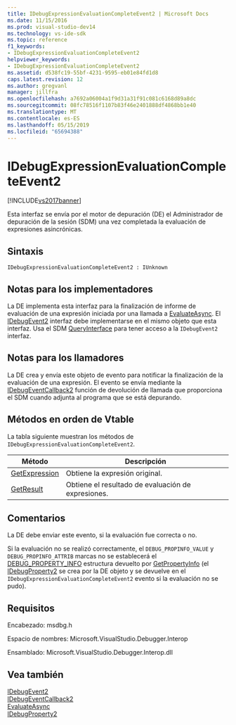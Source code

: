 ```yaml
---
title: IDebugExpressionEvaluationCompleteEvent2 | Microsoft Docs
ms.date: 11/15/2016
ms.prod: visual-studio-dev14
ms.technology: vs-ide-sdk
ms.topic: reference
f1_keywords:
- IDebugExpressionEvaluationCompleteEvent2
helpviewer_keywords:
- IDebugExpressionEvaluationCompleteEvent2
ms.assetid: d538fc19-55bf-4231-9595-eb01e84fd1d8
caps.latest.revision: 12
ms.author: gregvanl
manager: jillfra
ms.openlocfilehash: a7692a06004a1f9d31a31f91c081c6168d89a8dc
ms.sourcegitcommit: 08fc78516f1107b83f46e2401888df4868bb1e40
ms.translationtype: MT
ms.contentlocale: es-ES
ms.lasthandoff: 05/15/2019
ms.locfileid: "65694388"
---
```

# <a name="idebugexpressionevaluationcompleteevent2"></a>IDebugExpressionEvaluationCompleteEvent2
[!INCLUDE[vs2017banner](../../../includes/vs2017banner.md)]

Esta interfaz se envía por el motor de depuración (DE) el Administrador de depuración de la sesión (SDM) una vez completada la evaluación de expresiones asincrónicas.  
  
## <a name="syntax"></a>Sintaxis  
  
```  
IDebugExpressionEvaluationCompleteEvent2 : IUnknown  
```  
  
## <a name="notes-for-implementers"></a>Notas para los implementadores  
 La DE implementa esta interfaz para la finalización de informe de evaluación de una expresión iniciada por una llamada a [EvaluateAsync](../../../extensibility/debugger/reference/idebugexpression2-evaluateasync.md). El [IDebugEvent2](../../../extensibility/debugger/reference/idebugevent2.md) interfaz debe implementarse en el mismo objeto que esta interfaz. Usa el SDM [QueryInterface](https://msdn.microsoft.com/library/62fce95e-aafa-4187-b50b-e6611b74c3b3) para tener acceso a la `IDebugEvent2` interfaz.  
  
## <a name="notes-for-callers"></a>Notas para los llamadores  
 La DE crea y envía este objeto de evento para notificar la finalización de la evaluación de una expresión. El evento se envía mediante la [IDebugEventCallback2](../../../extensibility/debugger/reference/idebugeventcallback2.md) función de devolución de llamada que proporciona el SDM cuando adjunta al programa que se está depurando.  
  
## <a name="methods-in-vtable-order"></a>Métodos en orden de Vtable  
 La tabla siguiente muestran los métodos de `IDebugExpressionEvaluationCompleteEvent2`.  
  
|Método|Descripción|  
|------------|-----------------|  
|[GetExpression](../../../extensibility/debugger/reference/idebugexpressionevaluationcompleteevent2-getexpression.md)|Obtiene la expresión original.|  
|[GetResult](../../../extensibility/debugger/reference/idebugexpressionevaluationcompleteevent2-getresult.md)|Obtiene el resultado de evaluación de expresiones.|  
  
## <a name="remarks"></a>Comentarios  
 La DE debe enviar este evento, si la evaluación fue correcta o no.  
  
 Si la evaluación no se realizó correctamente, el `DEBUG_PROPINFO_VALUE` y `DEBUG_PROPINFO_ATTRIB` marcas no se establecerá el [DEBUG_PROPERTY_INFO](../../../extensibility/debugger/reference/debug-property-info.md) estructura devuelto por [GetPropertyInfo](../../../extensibility/debugger/reference/idebugproperty2-getpropertyinfo.md) (el [IDebugProperty2](../../../extensibility/debugger/reference/idebugproperty2.md) se crea por la DE objeto y se devuelve en el `IDebugExpressionEvaluationCompleteEvent2` evento si la evaluación no se pudo).  
  
## <a name="requirements"></a>Requisitos  
 Encabezado: msdbg.h  
  
 Espacio de nombres:  Microsoft.VisualStudio.Debugger.Interop  
  
 Ensamblado: Microsoft.VisualStudio.Debugger.Interop.dll  
  
## <a name="see-also"></a>Vea también  
 [IDebugEvent2](../../../extensibility/debugger/reference/idebugevent2.md)   
 [IDebugEventCallback2](../../../extensibility/debugger/reference/idebugeventcallback2.md)   
 [EvaluateAsync](../../../extensibility/debugger/reference/idebugexpression2-evaluateasync.md)   
 [IDebugProperty2](../../../extensibility/debugger/reference/idebugproperty2.md)
